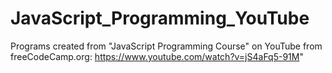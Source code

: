 # JavaScript_Programming_YouTube
Programs created from "JavaScript Programming Course" on YouTube from freeCodeCamp.org: https://www.youtube.com/watch?v=jS4aFq5-91M"
